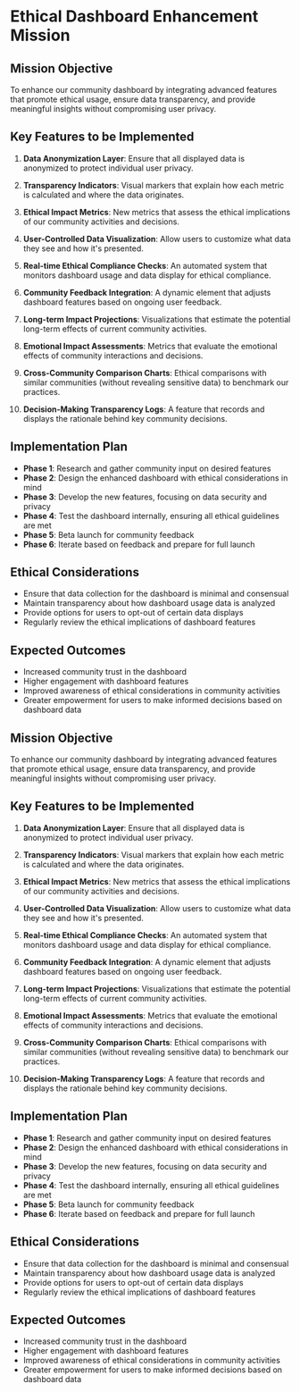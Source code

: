 

# Ethical Dashboard Enhancement Mission

## Mission Objective
To enhance our community dashboard by integrating advanced features that promote ethical usage, ensure data transparency, and provide meaningful insights without compromising user privacy.

## Key Features to be Implemented
1. **Data Anonymization Layer**: Ensure that all displayed data is anonymized to protect individual user privacy.

2. **Transparency Indicators**: Visual markers that explain how each metric is calculated and where the data originates.

3. **Ethical Impact Metrics**: New metrics that assess the ethical implications of our community activities and decisions.

4. **User-Controlled Data Visualization**: Allow users to customize what data they see and how it's presented.

5. **Real-time Ethical Compliance Checks**: An automated system that monitors dashboard usage and data display for ethical compliance.

6. **Community Feedback Integration**: A dynamic element that adjusts dashboard features based on ongoing user feedback.

7. **Long-term Impact Projections**: Visualizations that estimate the potential long-term effects of current community activities.

8. **Emotional Impact Assessments**: Metrics that evaluate the emotional effects of community interactions and decisions.

9. **Cross-Community Comparison Charts**: Ethical comparisons with similar communities (without revealing sensitive data) to benchmark our practices.

10. **Decision-Making Transparency Logs**: A feature that records and displays the rationale behind key community decisions.

## Implementation Plan
- **Phase 1**: Research and gather community input on desired features
- **Phase 2**: Design the enhanced dashboard with ethical considerations in mind
- **Phase 3**: Develop the new features, focusing on data security and privacy
- **Phase 4**: Test the dashboard internally, ensuring all ethical guidelines are met
- **Phase 5**: Beta launch for community feedback
- **Phase 6**: Iterate based on feedback and prepare for full launch

## Ethical Considerations
- Ensure that data collection for the dashboard is minimal and consensual
- Maintain transparency about how dashboard usage data is analyzed
- Provide options for users to opt-out of certain data displays
- Regularly review the ethical implications of dashboard features

## Expected Outcomes
- Increased community trust in the dashboard
- Higher engagement with dashboard features
- Improved awareness of ethical considerations in community activities
- Greater empowerment for users to make informed decisions based on dashboard data

## Mission Objective
To enhance our community dashboard by integrating advanced features that promote ethical usage, ensure data transparency, and provide meaningful insights without compromising user privacy.

## Key Features to be Implemented
1. **Data Anonymization Layer**: Ensure that all displayed data is anonymized to protect individual user privacy.

2. **Transparency Indicators**: Visual markers that explain how each metric is calculated and where the data originates.

3. **Ethical Impact Metrics**: New metrics that assess the ethical implications of our community activities and decisions.

4. **User-Controlled Data Visualization**: Allow users to customize what data they see and how it's presented.

5. **Real-time Ethical Compliance Checks**: An automated system that monitors dashboard usage and data display for ethical compliance.

6. **Community Feedback Integration**: A dynamic element that adjusts dashboard features based on ongoing user feedback.

7. **Long-term Impact Projections**: Visualizations that estimate the potential long-term effects of current community activities.

8. **Emotional Impact Assessments**: Metrics that evaluate the emotional effects of community interactions and decisions.

9. **Cross-Community Comparison Charts**: Ethical comparisons with similar communities (without revealing sensitive data) to benchmark our practices.

10. **Decision-Making Transparency Logs**: A feature that records and displays the rationale behind key community decisions.

## Implementation Plan
- **Phase 1**: Research and gather community input on desired features
- **Phase 2**: Design the enhanced dashboard with ethical considerations in mind
- **Phase 3**: Develop the new features, focusing on data security and privacy
- **Phase 4**: Test the dashboard internally, ensuring all ethical guidelines are met
- **Phase 5**: Beta launch for community feedback
- **Phase 6**: Iterate based on feedback and prepare for full launch

## Ethical Considerations
- Ensure that data collection for the dashboard is minimal and consensual
- Maintain transparency about how dashboard usage data is analyzed
- Provide options for users to opt-out of certain data displays
- Regularly review the ethical implications of dashboard features

## Expected Outcomes
- Increased community trust in the dashboard
- Higher engagement with dashboard features
- Improved awareness of ethical considerations in community activities
- Greater empowerment for users to make informed decisions based on dashboard data
